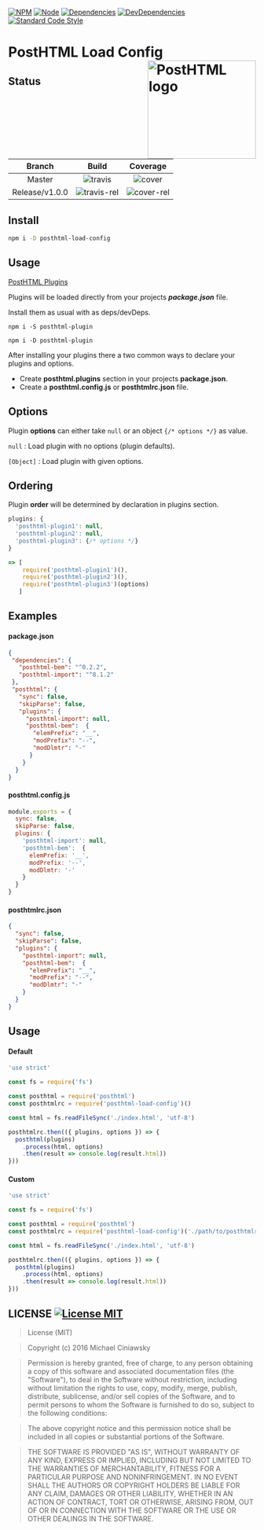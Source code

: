 [![NPM][npm]][npm-url]
[![Node][node]][node-url]
[![Dependencies][deps]][deps-url]
[![DevDependencies][devdeps]][devdeps-url]
[![Standard Code Style][style]][style-url]

# PostHTML Load Config <img align="right" width="220" height="200" title="PostHTML logo" src="http://posthtml.github.io/posthtml/logo.svg">

## Status

| Branch               | Build                     | Coverage                 |
|:--------------------:|:-------------------------:|:------------------------:|
|  Master              | ![travis]                 | ![cover]                 |
|  Release/v1.0.0      | ![travis-rel]             | ![cover-rel]             |

## Install

```bash
npm i -D posthtml-load-config
```

## Usage

[PostHTML Plugins](http://maltsev.github.io/posthtml-plugins/)

Plugins will be loaded directly from your projects ***package.json*** file.

Install them as usual with as deps/devDeps.

```
npm i -S posthtml-plugin
```
```
npm i -D posthtml-plugin
```

After installing your plugins there a two common ways to declare your plugins and options.

- Create **posthtml.plugins** section in your projects **package.json**.
- Create a **posthtml.config.js**  or  **posthtmlrc.json** file.

## Options

Plugin **options** can either take ```null``` or an object ```{/* options */}```
as value.

```null``` : Load plugin with no options (plugin defaults).

```[Object]``` : Load plugin with given options.

## Ordering

Plugin **order** will be determined by declaration in plugins section.

```js
plugins: {
  'posthtml-plugin1': null,
  'posthtml-plugin2': null,
  'posthtml-plugin3': {/* options */}
}

=> [
    require('posthtml-plugin1')(),
    require('posthtml-plugin2')(),
    require('posthtml-plugin3')(options)
   ]
```

## Examples
#### package.json

```json
{
 "dependencies": {
   "posthtml-bem": "^0.2.2",
   "posthtml-import": "^8.1.2"
 },
 "posthtml": {
   "sync": false,
   "skipParse": false,
   "plugins": {
     "posthtml-import": null,
     "posthtml-bem":  {
       "elemPrefix": "__",
       "modPrefix": "--",
       "modDlmtr": "-"
      }
    }
  }
}
```

#### posthtml.config.js

```js
module.exports = {
  sync: false,
  skipParse: false,
  plugins: {
    'posthtml-import': null,
    'posthtml-bem':  {
      elemPrefix: '__',
      modPrefix: '--',
      modDlmtr: '-'
    }
  }
}
```
#### posthtmlrc.json

```json
{
  "sync": false,
  "skipParse": false,
  "plugins": {
    "posthtml-import": null,
    "posthtml-bem":  {
      "elemPrefix": "__",
      "modPrefix": "--",
      "modDlmtr": "-"
    }
  }
}
```

## Usage
#### Default

```js
'use strict'

const fs = require('fs')

const posthtml = require('posthtml')
const posthtmlrc = require('posthtml-load-config')()

const html = fs.readFileSync('./index.html', 'utf-8')

posthtmlrc.then(({ plugins, options }) => {
  posthtml(plugins)
    .process(html, options)
    .then(result => console.log(result.html))
}))
```

#### Custom

```js
'use strict'

const fs = require('fs')

const posthtml = require('posthtml')
const posthtmlrc = require('posthtml-load-config')('./path/to/posthtmlrc.json')

const html = fs.readFileSync('./index.html', 'utf-8')

posthtmlrc.then(({ plugins, options }) => {
  posthtml(plugins)
    .process(html, options)
    .then(result => console.log(result.html))
}))
```

## LICENSE [![License MIT][license]][license-url]

> License (MIT)

> Copyright (c) 2016 Michael Ciniawsky

> Permission is hereby granted, free of charge, to any person obtaining a copy
of this software and associated documentation files (the "Software"), to deal
in the Software without restriction, including without limitation the rights
to use, copy, modify, merge, publish, distribute, sublicense, and/or sell
copies of the Software, and to permit persons to whom the Software is
furnished to do so, subject to the following conditions:

> The above copyright notice and this permission notice shall be included in all
copies or substantial portions of the Software.

> THE SOFTWARE IS PROVIDED "AS IS", WITHOUT WARRANTY OF ANY KIND, EXPRESS OR
IMPLIED, INCLUDING BUT NOT LIMITED TO THE WARRANTIES OF MERCHANTABILITY,
FITNESS FOR A PARTICULAR PURPOSE AND NONINFRINGEMENT. IN NO EVENT SHALL THE
AUTHORS OR COPYRIGHT HOLDERS BE LIABLE FOR ANY CLAIM, DAMAGES OR OTHER
LIABILITY, WHETHER IN AN ACTION OF CONTRACT, TORT OR OTHERWISE, ARISING FROM,
OUT OF OR IN CONNECTION WITH THE SOFTWARE OR THE USE OR OTHER DEALINGS IN THE
SOFTWARE.

[npm]: https://img.shields.io/npm/v/posthtml-load-config.svg
[npm-url]: https://npmjs.com/package/posthtml-load-config

[node]: https://img.shields.io/node/v/gh-badges.svg?maxAge=2592000
[node-url]: https://nodejs.org

[deps]: https://david-dm.org/posthtml/posthtml-load-config.svg
[deps-url]: https://david-dm.org/posthtml/posthtml-load-config

[devdeps]: https://david-dm.org/posthtml/posthtml-load-config/dev-status.svg
[devdeps-url]: https://david-dm.org/posthtml/posthtml-load-config#info=devDependencies

[style]: https://img.shields.io/badge/code%20style-standard-yellow.svg
[style-url]: http://standardjs.com/

[travis]: http://img.shields.io/travis/posthtml/posthtml-load-config.svg?branch=master
[travis-url]: https://travis-ci.org/posthtml/posthtml-load-config?branch=master

[travis-rel]: http://img.shields.io/travis/posthtml/posthtml-load-config.svg?branch=release/1.0.0
[travis-rel-url]:https://travis-ci.org/posthtml/posthtml-load-config?branch=release/1.0.0

[travis-dev]: http://img.shields.io/travis/posthtml/posthtml-load-config.svg?branch=develop
[travis-dev-url]: https://travis-ci.org/posthtml/posthtml-load-config?branch=develop

[cover]: https://coveralls.io/repos/github/posthtml/posthtml-load-config/badge.svg?branch=master
[cover-url]: https://coveralls.io/github/posthtml/posthtml-load-config?branch=master

[cover-rel]: https://coveralls.io/repos/github/posthtml/posthtml-load-config/badge.svg?branch=release/1.0.0
[cover-rel-url]: https://coveralls.io/github/posthtml/posthtml-load-config?branch=release/1.0.0

[cover-dev]: https://coveralls.io/repos/github/michael-ciniawsk/posthtml-load-config/badge.svg?branch=develop
[cover-dev-url]: https://coveralls.io/github/posthtml/posthtml-load-config?branch=develop

[license]: https://img.shields.io/github/license/posthtml/posthtml-load-config.svg
[license-url]: https://raw.githubusercontent.com/posthtml/posthtml-load-config/master/LICENSE

